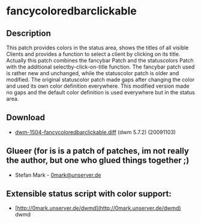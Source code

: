 # fancycoloredbarclickable

## Description

This patch provides colors in the status area, shows the titles of all
visible Clients and provides a function to select a client by clicking
on its title.
Actually this patch combines the fancybar Patch and the statuscolors Patch
with the additional selectby-click-on-title function.
The fancybar patch used is rather new and unchanged, while the statuscolor
patch is older and modified. The original statuscolor patch made gaps after
changing the color and used its own color definition everywhere. This
modified version made no gaps and the default color definition is used
everywhere but in the status area.

## Download

 * [dwm-1504-fancycoloredbarclickable.diff](dwm-1504-fancycoloredbarclickable.diff) (dwm 5.7.2) (20091103)

## Glueer (for is is a patch of patches, im not really the author, but one who glued things together ;)

 * Stefan Mark - <0mark@unserver.de>

## Extensible status script with color support:

 * [http://0mark.unserver.de/dwmd](http://0mark.unserver.de/dwmd) dwmd
